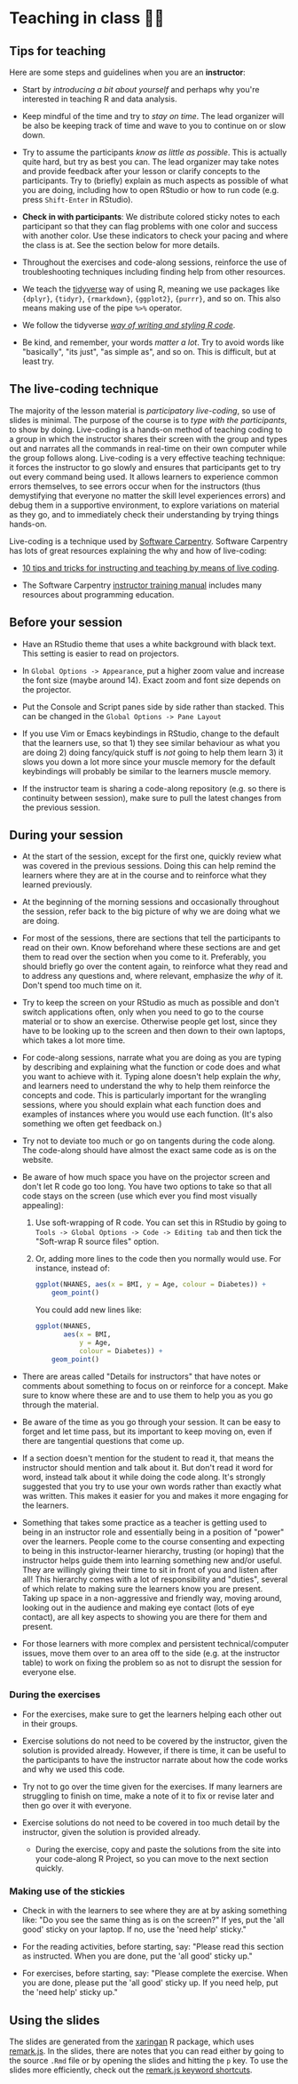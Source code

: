 # Teaching in class 👩‍🏫

## Tips for teaching

Here are some steps and guidelines when you are an **instructor**:

-   Start by *introducing a bit about yourself* and perhaps why you're
    interested in teaching R and data analysis.

-   Keep mindful of the time and try to *stay on time*. The lead
    organizer will be also be keeping track of time and wave to you to
    continue on or slow down.

-   Try to assume the participants *know as little as possible*. This is
    actually quite hard, but try as best you can. The lead organizer may
    take notes and provide feedback after your lesson or clarify
    concepts to the participants. Try to (briefly) explain as much
    aspects as possible of what you are doing, including how to open
    RStudio or how to run code (e.g. press `Shift-Enter` in RStudio).

-   **Check in with participants**: We distribute colored sticky notes
    to each participant so that they can flag problems with one color
    and success with another color. Use these indicators to check your
    pacing and where the class is at. See the section below for more
    details.

-   Throughout the exercises and code-along sessions, reinforce the use
    of troubleshooting techniques including finding help from other
    resources.

-   We teach the [tidyverse](https://tidyverse.org) way of using R,
    meaning we use packages like `{dplyr}`, `{tidyr}`, `{rmarkdown}`,
    `{ggplot2}`, `{purrr}`, and so on. This also means making use of the
    pipe `%>%` operator.

-   We follow the tidyverse [*way of writing and styling R
    code*](https://style.tidyverse.org/).

-   Be kind, and remember, your words *matter a lot*. Try to avoid words
    like "basically", "its just", "as simple as", and so on. This is
    difficult, but at least try.

## The live-coding technique

The majority of the lesson material is *participatory live-coding*, so
use of slides is minimal. The purpose of the course is to *type with the
participants*, to show by doing. Live-coding is a hands-on method of
teaching coding to a group in which the instructor shares their screen
with the group and types out and narrates all the commands in real-time
on their own computer while the group follows along. Live-coding is a
very effective teaching technique: it forces the instructor to go slowly
and ensures that participants get to try out every command being used.
It allows learners to experience common errors themselves, to see errors
occur when for the instructors (thus demystifying that everyone no
matter the skill level experiences errors) and debug them in a
supportive environment, to explore variations on material as they go,
and to immediately check their understanding by trying things hands-on.

Live-coding is a technique used by [Software
Carpentry](https://software-carpentry.org/about/). Software Carpentry
has lots of great resources explaining the why and how of live-coding:

-   [10 tips and tricks for instructing and teaching by means of live
    coding](https://software-carpentry.org/blog/2016/04/tips-tricks-live-coding.html).

-   The Software Carpentry [instructor training
    manual](https://carpentries.github.io/instructor-training/) includes
    many resources about programming education.

## Before your session

-   Have an RStudio theme that uses a white background with black text.
    This setting is easier to read on projectors.

-   In `Global Options -> Appearance`, put a higher zoom value and
    increase the font size (maybe around 14). Exact zoom and font size
    depends on the projector.

-   Put the Console and Script panes side by side rather than stacked.
    This can be changed in the `Global Options -> Pane Layout`

-   If you use Vim or Emacs keybindings in RStudio, change to the
    default that the learners use, so that 1) they see similar behaviour
    as what you are doing 2) doing fancy/quick stuff is *not* going to
    help them learn 3) it slows you down a lot more since your muscle
    memory for the default keybindings will probably be similar to the
    learners muscle memory.

-   If the instructor team is sharing a code-along repository (e.g. so
    there is continuity between session), make sure to pull the latest
    changes from the previous session.

## During your session

-   At the start of the session, except for the first one, quickly
    review what was covered in the previous sessions. Doing this can
    help remind the learners where they are at in the course and to
    reinforce what they learned previously.

-   At the beginning of the morning sessions and occasionally throughout
    the session, refer back to the big picture of why we are doing what
    we are doing.

-   For most of the sessions, there are sections that tell the
    participants to read on their own. Know beforehand where these
    sections are and get them to read over the section when you come to
    it. Preferably, you should briefly go over the content again, to
    reinforce what they read and to address any questions and, where
    relevant, emphasize the *why* of it. Don't spend too much time on
    it.

-   Try to keep the screen on your RStudio as much as possible and don't
    switch applications often, only when you need to go to the course
    material or to show an exercise. Otherwise people get lost, since
    they have to be looking up to the screen and then down to their own
    laptops, which takes a lot more time.

-   For code-along sessions, narrate what you are doing as you are
    typing by describing and explaining what the function or code does
    and what you want to achieve with it. Typing alone doesn't help
    explain the *why*, and learners need to understand the why to help
    them reinforce the concepts and code. This is particularly important
    for the wrangling sessions, where you should explain what each
    function does and examples of instances where you would use each
    function. (It's also something we often get feedback on.)

-   Try not to deviate too much or go on tangents during the code along.
    The code-along should have almost the exact same code as is on the
    website.

-   Be aware of how much space you have on the projector screen and
    don't let R code go too long. You have two options to take so that
    all code stays on the screen (use which ever you find most visually
    appealing):

    1.  Use soft-wrapping of R code. You can set this in RStudio by
        going to `Tools -> Global Options -> Code -> Editing tab` and
        then tick the "Soft-wrap R source files" option.

    2.  Or, adding more lines to the code then you normally would use.
        For instance, instead of:

        ``` r
        ggplot(NHANES, aes(x = BMI, y = Age, colour = Diabetes)) +
            geom_point()
        ```

        You could add new lines like:

        ``` r
        ggplot(NHANES, 
               aes(x = BMI, 
                   y = Age, 
                   colour = Diabetes)) +
            geom_point()
        ```

-   There are areas called "Details for instructors" that have notes or
    comments about something to focus on or reinforce for a concept.
    Make sure to know where these are and to use them to help you as you
    go through the material.

-   Be aware of the time as you go through your session. It can be easy
    to forget and let time pass, but its important to keep moving on,
    even if there are tangential questions that come up.

-   If a section doesn't mention for the student to read it, that means
    the instructor should mention and talk about it. But don't read it
    word for word, instead talk about it while doing the code along.
    It's strongly suggested that you try to use your own words rather
    than exactly what was written. This makes it easier for you and
    makes it more engaging for the learners.

-   Something that takes some practice as a teacher is getting used to
    being in an instructor role and essentially being in a position of
    "power" over the learners. People come to the course consenting and
    expecting to being in this instructor-learner hierarchy, trusting
    (or hoping) that the instructor helps guide them into learning
    something new and/or useful. They are willingly giving their time to
    sit in front of you and listen after all! This hierarchy comes with
    a lot of responsibility and "duties", several of which relate to
    making sure the learners know you are present. Taking up space in a
    non-aggressive and friendly way, moving around, looking out in the
    audience and making eye contact (lots of eye contact), are all key
    aspects to showing you are there for them and present.

-   For those learners with more complex and persistent
    technical/computer issues, move them over to an area off to the side
    (e.g. at the instructor table) to work on fixing the problem so as
    not to disrupt the session for everyone else.

### During the exercises

-   For the exercises, make sure to get the learners helping each other
    out in their groups.

-   Exercise solutions do not need to be covered by the instructor,
    given the solution is provided already. However, if there is time,
    it can be useful to the participants to have the instructor narrate
    about how the code works and why we used this code.

-   Try not to go over the time given for the exercises. If many
    learners are struggling to finish on time, make a note of it to fix
    or revise later and then go over it with everyone.

-   Exercise solutions do not need to be covered in too much detail by
    the instructor, given the solution is provided already.

    -   During the exercise, copy and paste the solutions from the site
        into your code-along R Project, so you can move to the next
        section quickly.

### Making use of the stickies

-   Check in with the learners to see where they are at by asking
    something like: "Do you see the same thing as is on the screen?" If
    yes, put the 'all good' sticky on your laptop. If no, use the 'need
    help' sticky."

-   For the reading activities, before starting, say: "Please read this
    section as instructed. When you are done, put the 'all good' sticky
    up."

-   For exercises, before starting, say: "Please complete the exercise.
    When you are done, please put the 'all good' sticky up. If you need
    help, put the 'need help' sticky up."

## Using the slides

The slides are generated from the
[xaringan](https://github.com/yihui/xaringan) R package, which uses
[remark.js](https://remarkjs.com/#1). In the slides, there are notes
that you can read either by going to the source `.Rmd` file or by
opening the slides and hitting the `p` key. To use the slides more
efficiently, check out the [remark.js keyword
shortcuts](https://github.com/gnab/remark/wiki/Keyboard-shortcuts).

